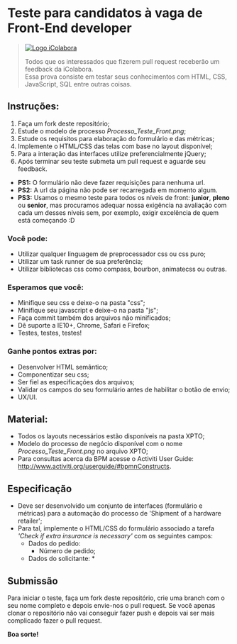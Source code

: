 # Teste para candidatos à vaga de Front-End developer
> [![Logo iColabora](http://www.icolabora.com.br/vagas/imgs/icolabora.png)](https://www.icolabora.com.br)
>
> Todos que os interessados que fizerem pull request receberão um feedback da iColabora.<br>
> Essa prova consiste em testar seus conhecimentos com HTML, CSS, JavaScript, SQL entre outras coisas.

## Instruções:

1. Faça um fork deste repositório;
2. Estude o modelo de processo <i>Processo_Teste_Front.png</i>;
3. Estude os requisitos para elaboração do formulário e das métricas;
3. Implemente o HTML/CSS das telas com base no layout disponível;
4. Para a interação das interfaces utilize preferencialmente jQuery;
5. Após terminar seu teste submeta um pull request e aguarde seu feedback.

* **PS1:** O formulário não deve fazer requisições para nenhuma url.
* **PS2:** A url da página não pode ser recarregada em momento algum.
* **PS3:** Usamos o mesmo teste para todos os níveis de front: **junior**, **pleno** ou **senior**, mas procuramos adequar nossa exigência na avaliação com cada um desses níveis sem, por exemplo, exigir excelência de quem está começando :D

### Você pode:

* Utilizar qualquer linguagem de preprocessador css ou css puro;
* Utilizar um task runner de sua preferência;
* Utilizar bibliotecas css como compass, bourbon, animatecss ou outras.

### Esperamos que você:

* Minifique seu css e deixe-o na pasta "css";
* Minifique seu javascript e deixe-o na pasta "js";
* Faça commit também dos arquivos não minificados;
* Dê suporte a IE10+, Chrome, Safari e Firefox;
* Testes, testes, testes!

### Ganhe pontos extras por:

* Desenvolver HTML semântico;
* Componentizar seu css;
* Ser fiel as especificações dos arquivos;
* Validar os campos do seu formulário antes de habilitar o botão de envio;
* UX/UI.

## Material:

* Todos os layouts necessários estão disponíveis na pasta XPTO;
* Modelo do processo de negócio disponível com o nome <i>Processo_Teste_Front.png</i> no arquivo XPTO;
* Para consultas acerca da BPM acesse o Activiti User Guide: http://www.activiti.org/userguide/#bpmnConstructs.

## Especificação

* Deve ser desenvolvido um conjunto de interfaces (formulário e métricas) para a automação do processo de 'Shipment of a hardware retailer';
* Para tal, implemente o HTML/CSS do formulário associado a tarefa <i>'Check if extra insurance is necessary'</i> com os seguintes campos:
  * Dados do pedido:
    * Número de pedido;
  * Dados do solicitante:
    *

## Submissão

Para iniciar o teste, faça um fork deste repositório, crie uma branch com o seu nome completo e depois envie-nos o pull request.
Se você apenas clonar o repositório não vai conseguir fazer push e depois vai ser mais complicado fazer o pull request.

**Boa sorte!**
